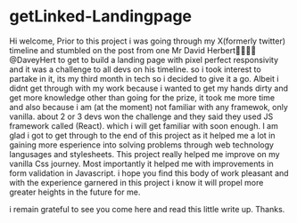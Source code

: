 ﻿# getLinked-Landingpage
Hi welcome,
Prior to this project i was going through my X(formerly twitter) timeline and stumbled on the post from one Mr David Herbert👨🏽‍💻🚀
@DaveyHert to get to build a landing page with pixel perfect responsivity and it was a challenge to all devs on his timeline. so i took interest to partake in it, its my third month in tech so i decided to give it a go.
Albeit i didnt get through with my work because i wanted to get my hands dirty and get more knowledge other than going for the prize, it took me more time and also because i am (at the moment) not familiar with any framewok, only vanilla. about 2 or 3 devs won the challenge and they said they used JS framework called (React). which i will get familiar with soon enough.
I am glad i got to get through to the end of this project as it helped me a lot in gaining more esperience into solving problems through web technology langusages and stylesheets.
This project really helped me improve on my vanilla Css journey.
Most importantly it helped me with improvements in form validation in Javascript. i hope you find this body of work pleasant and with the experience garnered in this project i know it will propel more greater heights in the future for me.

i remain grateful to see you come here and read this little write up. Thanks.
